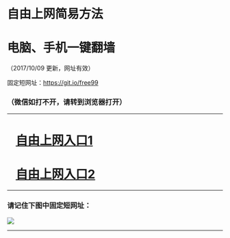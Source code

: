 ﻿# 自由上网简易方法

# 电脑、手机一键翻墙

（2017/10/09 更新，网址有效）

固定短网址：https://git.io/free99

### （微信如打不开，请转到浏览器打开）


***





# &nbsp;&nbsp; <a href="http://ft3021531961.fwq-tz-1001.info/fwqtz01.html?t=100900114069 " target="_blank">自由上网入口1</a>
# &nbsp;&nbsp; <a href="http://ft904113579.fwq-tz-1002.info/fwqtz02.html?t=10090014279 " target="_blank">自由上网入口2</a>
***

### 请记住下图中固定短网址：

<img src="https://s3-us-west-2.amazonaws.com/fwq-1001/yjfq-20170905okok.png" /> 


***

